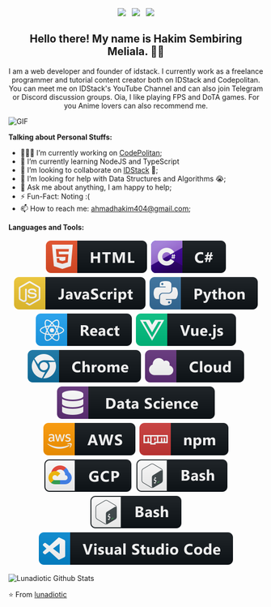 <p align='center'>
<a href="https://twitter.com/lionaitc_"><img height="30" src="https://github.com/stephenajulu/WaylonWalker/blob/main/icon/twitter.png?raw=true"></a>&nbsp;&nbsp;
<a href="https://instagram.com/lionatic"><img height="30" src="https://github.com/stephenajulu/WaylonWalker/blob/main/icon/instagram.jpg?raw=true"></a>&nbsp;&nbsp;
<a href="https://www.linkedin.com/in/hakimsembiring/"><img height="30" src="https://github.com/stephenajulu/WaylonWalker/blob/main/icon/linkedin.png?raw=true"></a>
</p>

<h2 align="center">Hello there! My name is Hakim Sembiring Meliala. 👋🤓</h2>
<p align="center">I am a web developer and founder of idstack. I currently work as a freelance programmer and tutorial content creator both on IDStack and Codepolitan.
You can meet me on IDStack's YouTube Channel and can also join Telegram or Discord discussion groups.
Oia, I like playing FPS and DoTA games. For you Anime lovers can also recommend me.</p>
<img alt="GIF" src="https://media.giphy.com/media/836HiJc7pgzy8iNXCn/giphy.gif" />

**Talking about Personal Stuffs:**

- 👨🏽‍💻 I’m currently working on [CodePolitan](https://codepolitan.com);
- 🌱 I’m currently learning NodeJS and TypeScript
- 👯 I’m looking to collaborate on [IDStack](https://github.com/idstck) 🤝;
- 🤔 I’m looking for help with Data Structures and Algorithms 😭;
- 💬 Ask me about anything, I am happy to help;
- ⚡️ Fun-Fact: Noting :(
- 📫 How to reach me: ahmadhakim404@gmail.com;

**Languages and Tools:**  

<p align="center">
 <img src="https://raw.githubusercontent.com/8bithemant/8bithemant/master/svg/dev/languages/html.svg" alt="Twitter" style="vertical-align:top; margin:4px"><img src="https://raw.githubusercontent.com/8bithemant/8bithemant/master/svg/dev/languages/csharp.svg"alt="Twitter" style="vertical-align:top; margin:4px"><img src="https://raw.githubusercontent.com/8bithemant/8bithemant/master/svg/dev/languages/js.svg" alt="Twitter" style="vertical-align:top; margin:4px"><img src="https://raw.githubusercontent.com/8bithemant/8bithemant/master/svg/dev/languages/python.svg" alt="Twitter" style="vertical-align:top; margin:4px"><img src="https://raw.githubusercontent.com/8bithemant/8bithemant/master/svg/dev/frameworks/react.svg" alt="Twitter" style="vertical-align:top; margin:4px"><img src="https://raw.githubusercontent.com/8bithemant/8bithemant/master/svg/dev/frameworks/vue.svg" alt="Twitter" style="vertical-align:top; margin:4px"><img src="https://raw.githubusercontent.com/8bithemant/8bithemant/master/svg/dev/misc/chrome.svg" alt="Twitter" style="vertical-align:top; margin:4px"><img src="https://raw.githubusercontent.com/8bithemant/8bithemant/master/svg/dev/misc/cloud.svg" alt="Twitter" style="vertical-align:top; margin:4px"><img src="https://raw.githubusercontent.com/8bithemant/8bithemant/master/svg/dev/misc/datascience.svg" alt="Twitter" style="vertical-align:top; margin:4px"><img src="https://raw.githubusercontent.com/8bithemant/8bithemant/master/svg/dev/services/aws.svg" alt="Twitter" style="vertical-align:top; margin:4px"><img src="https://raw.githubusercontent.com/8bithemant/8bithemant/master/svg/dev/services/npm.svg" alt="Twitter" style="vertical-align:top; margin:4px"><img src="https://raw.githubusercontent.com/8bithemant/8bithemant/master/svg/dev/services/gcp.svg" alt="Twitter" style="vertical-align:top; margin:4px"><img src="https://raw.githubusercontent.com/8bithemant/8bithemant/master/svg/dev/tools/bash.svg" alt="Twitter" style="vertical-align:top; margin:4px"><img src="https://raw.githubusercontent.com/8bithemant/8bithemant/master/svg/dev/tools/bash.svg" alt="Twitter" style="vertical-align:top; margin:4px"><img src="https://raw.githubusercontent.com/8bithemant/8bithemant/master/svg/dev/tools/visualstudio_code.svg" alt="Twitter" style="vertical-align:top; margin:4px">



![Lunadiotic Github Stats](https://github-readme-stats.vercel.app/api?username=lunadiotic&show_icons=true&title_color=fff&icon_color=79ff97&text_color=9f9f9f&bg_color=151515)

⭐️ From [lunadiotic](https://github.com/lunadiotic)


